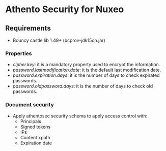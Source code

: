 # Athento Security for Nuxeo

## Requirements

- Bouncy castle lib 1.49+ (bcprov-jdk15on.jar)

### Properties

- _cipher.key_: it is a mandatory property used to encrypt the information.
- _password.lastmodification.date_: it is the default last modification date.
- _password.expiration.days_: it is the number of days to check expirated passwords.
- _password.oldpassword.days_: it is the number of days to check old passwords.

### Document security

- Apply athentosec security schema to apply access control with:
  - Principals
  - Signed tokens
  - IPs
  - Content xpath
  - Expiration date
